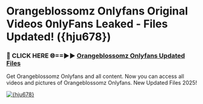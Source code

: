 # Orangeblossomz Onlyfans Original Videos 0nlyFans Leaked - Files Updated! ({hju678})

<h3>🔴 CLICK HERE 🌐==►► <a href="https://wtach.club/leakvideo/" rel="nofollow">Orangeblossomz Onlyfans Updated Files</a></h3>

Get Orangeblossomz Onlyfans and all content. Now you can access all videos and pictures of Orangeblossomz Onlyfans. New Updated Files 2025!

[![{hju678}](https://i.imgur.com/PQ7UWWw.gif)](https://wtach.club/leakvideo/)